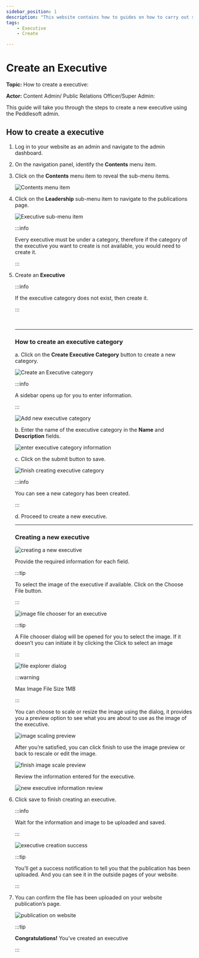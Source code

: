 ```yaml
---
sidebar_position: 1
description: "This website contains how to guides on how to carry out several processes in the **Admin section** on your Website application."
tags:
    - Executive
    - Create

---
```


# Create an Executive

**Topic:** How to create a executive:

**Actor:** Content Admin/ Public Relations Officer/Super Admin:

This guide will take you through the steps to create a new executive using the Peddlesoft admin.

## How to create a executive

1. Log in to your website as an admin and navigate to the admin dashboard.

2. On the navigation panel, identify the **Contents** menu item.

3. Click on the **Contents** menu item to reveal the sub-menu items.

    ![Contents menu item](./assets/image-1.png)

4. Click on the **Leadership** sub-menu item to navigate to the publications page.

    ![Executive sub-menu item](./assets/image-2.png)

    :::info

    Every executive must be under a category, therefore if the category of the executive you want to create is not available, you would need to create it. 

    :::

5. Create an **Executive**

    :::info

    If the executive category does not exist, then create it.

    :::

    <br/>
    
    ------------------------------------------------------------

    ### How to create an executive category

    a.  Click on the **Create Executive Category** button to create a new category.

    ![Create an Executive category](./assets/image-3.png)

    :::info

    A sidebar opens up for you to enter information.

    :::

    ![Add new executive category](./assets/image-4.png)

    b. Enter the name of the executive category in the **Name** and **Description** fields.

    ![enter executive category information](./assets/image-5.png)

    c. Click on the submit button to save.

    ![finish creating executive category](./assets/image-6.png)

    :::info

    You can see a new category has been created.
    
    :::

    d. Proceed to create a new executive.

    ------------------------------------------------------------

    ### Creating a new executive

    ![creating a new executive](./assets/image-7.png)

    Provide the required information for each field.

    :::tip

    To select the image of the executive if available. Click on the Choose File button.

    :::

    ![image file chooser for an executive](./assets/image-8.png)

    :::tip

    A File chooser dialog will be opened for you to select the image. If it doesn’t you can initiate it by clicking the Click to select an image

    :::

    ![file explorer dialog](./assets/image-9.png)

    :::warning

    Max Image File Size 1MB

    :::

    You can choose to scale or resize the image using the dialog, it provides you a preview option to see what you are about to use as the image of the executive.

    ![image scaling preview](./assets/image-10.png)

    After you’re satisfied, you can click finish to use the image preview or back to rescale or edit the image.

    ![finish image scale preview](./assets/image-11.png)

    Review the information entered for the executive.

    ![new executive information review](./assets/image-12.png)

6. Click save to finish creating an executive.

    :::info

    Wait for the information and image to be uploaded and saved.

    :::

    ![executive creation success](./assets/image-13.png)

    :::tip

    You’ll get a success notification to tell you that the publication has been uploaded. And you can see it in the outside pages of your website.

    :::

7. You can confirm the file has been uploaded on your website publication’s page.

    ![publication on website](./assets/image-14.png)

    :::tip

    **Congratulations!** You’ve created an executive

    :::